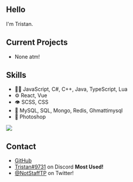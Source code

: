 ## Hello
I'm Tristan.

## Current Projects
- None atm!

## Skills
- 👨‍💻 JavaScript, C#, C++, Java, TypeScript, Lua
- ⚙️ React, Vue
- 👁️ SCSS, CSS
- 💽 MySQL, SQL, Mongo, Redis, Ghmattimysql
- 🎨 Photoshop

<a href="https://github.com/anuraghazra/github-readme-stats">
  <img align="center" src="https://github-readme-stats.vercel.app/api?username=StaffTP&show_icons=true&theme=prussian" />
</a>

## Contact
- [GitHub](https://github.com/StaffTP)
- [Tristan#9731](524753831242760207) on Discord **__Most Used!__**
- [@NotStaffTP](https://twitter.com/NotStaffTP) on Twitter!
